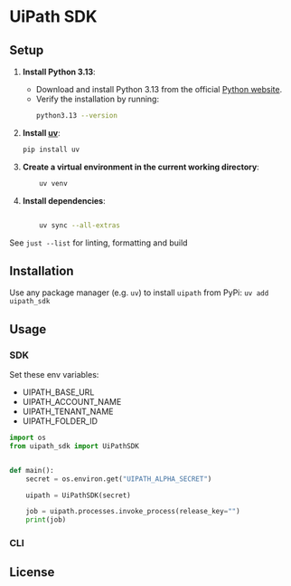 # UiPath SDK

## Setup

1. **Install Python 3.13**:

    - Download and install Python 3.13 from the official [Python website](https://www.python.org/downloads/).
    - Verify the installation by running:
        ```sh
        python3.13 --version
        ```

2. **Install [uv](https://docs.astral.sh/uv/)**:

    ```sh
    pip install uv
    ```

3. **Create a virtual environment in the current working directory**:

    ```sh
        uv venv
    ```

4. **Install dependencies**:
    ```sh

        uv sync --all-extras
    ```

See `just --list` for linting, formatting and build

## Installation
Use any package manager (e.g. `uv`) to install `uipath` from PyPi:
    `uv add uipath_sdk`

## Usage
### SDK
Set these env variables:
- UIPATH_BASE_URL
- UIPATH_ACCOUNT_NAME
- UIPATH_TENANT_NAME
- UIPATH_FOLDER_ID



```py
import os
from uipath_sdk import UiPathSDK


def main():
    secret = os.environ.get("UIPATH_ALPHA_SECRET")

    uipath = UiPathSDK(secret)

    job = uipath.processes.invoke_process(release_key="")
    print(job)

```

### CLI


## License
